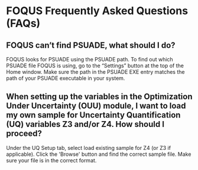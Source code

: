 # FOQUS Frequently Asked Questions (FAQs)

## FOQUS can’t find PSUADE, what should I do?

FOQUS looks for PSUADE using the PSUADE path. To find out which PSUADE file FOQUS is using, go to the “Settings” button at the top of the Home window.
Make sure the path in the PSUADE EXE entry matches the path of your PSUADE executable in your system.


## When setting up the variables in the Optimization Under Uncertainty (OUU) module, I want to load my own sample for Uncertainty Quantification (UQ) variables Z3 and/or Z4. How should I proceed?

Under the UQ Setup tab, select load existing sample for Z4 (or Z3 if applicable).
Click the 'Browse' button and find the correct sample file. Make sure your file is in the correct format.
